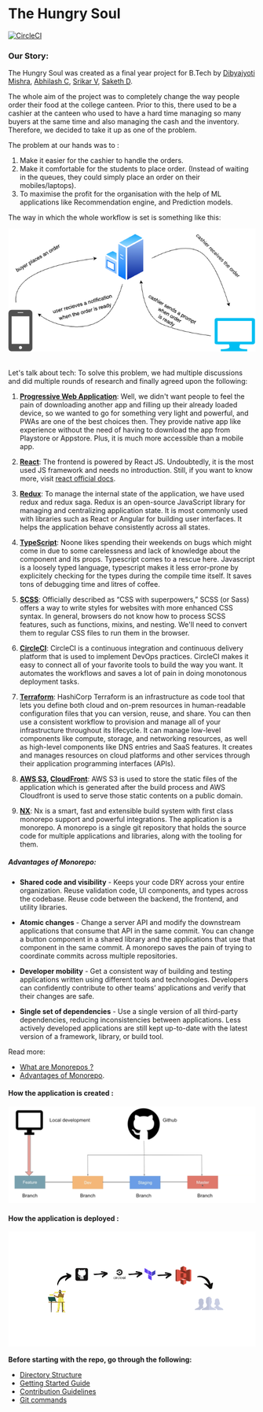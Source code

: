 # The Hungry Soul

[![CircleCI](https://dl.circleci.com/status-badge/img/gh/Final-Year-Project-2023/The-Hungry-Soul-FrontEnd/tree/develop.svg?style=svg&circle-token=d2c6b1946be7537edd15fbdb8d7d9d9743bff1ac)](https://dl.circleci.com/status-badge/redirect/gh/Final-Year-Project-2023/The-Hungry-Soul-FrontEnd/tree/develop)

### Our Story:

The Hungry Soul was created as a final year project for B.Tech by [Dibyajyoti Mishra](https://linkedin.com/in/dibyajyotim), [Abhilash C](https://www.linkedin.com/in/abhilashc1), [Srikar V](https://www.linkedin.com/in/srikar-v-8b6619222/), [Saketh D](https://www.linkedin.com/in/saketh-dodda-ba83b8203).

The whole aim of the project was to completely change the way people order their food at the college canteen. Prior to this, there used to be a cashier at the canteen who used to have a hard time managing so many buyers at the same time and also managing the cash and the inventory. Therefore, we decided to take it up as one of the problem.

The problem at our hands was to :

1.  Make it easier for the cashier to handle the orders.
2.  Make it comfortable for the students to place order. (Instead of waiting in the queues, they could simply place an order on their mobiles/laptops).
3.  To maximise the profit for the organisation with the help of ML applications like Recommendation engine, and Prediction models.

The way in which the whole workflow is set is something like this:

<img src="./docs/assets/working.png">

<br />
<br />

Let's talk about tech:
To solve this problem, we had multiple discussions and did multiple rounds of research and finally agreed upon the following:

1. <strong>[Progressive Web Application](https://www.freecodecamp.org/news/what-are-progressive-web-apps)</strong>:
   Well, we didn't want people to feel the pain of downloading another app and filling up their already loaded device, so we wanted to go for something very light and powerful, and PWAs are one of the best choices then. They provide native app like experience without the need of having to download the app from Playstore or Appstore. Plus, it is much more accessible than a mobile app.

2. <strong>[React](https://react.dev)</strong>:
   The frontend is powered by React JS. Undoubtedly, it is the most used JS framework and needs no introduction. Still, if you want to know more, visit [react official docs](https://react.dev).

3. <strong>[Redux](https://redux-saga.js.org/)</strong>:
   To manage the internal state of the application, we have used redux and redux saga. Redux is an open-source JavaScript library for managing and centralizing application state. It is most commonly used with libraries such as React or Angular for building user interfaces. It helps the application behave consistently across all states.

4. <strong>[TypeScript](https://www.typescriptlang.org)</strong>:
   Noone likes spending their weekends on bugs which might come in due to some carelessness and lack of knowledge about the component and its props. Typescript comes to a rescue here. Javascript is a loosely typed language, typescript makes it less error-prone by explicitely checking for the types during the compile time itself. It saves tons of debugging time and litres of coffee.
5. <strong>[SCSS](https://sass-lang.com)</strong>:
   Officially described as “CSS with superpowers,” SCSS (or Sass) offers a way to write styles for websites with more enhanced CSS syntax. In general, browsers do not know how to process SCSS features, such as functions, mixins, and nesting. We'll need to convert them to regular CSS files to run them in the browser.

6. <strong>[CircleCI](https://circleci.com/)</strong>:
   CircleCI is a continuous integration and continuous delivery platform that is used to implement DevOps practices. CircleCI makes it easy to connect all of your favorite tools to build the way you want. It automates the workflows and saves a lot of pain in doing monotonous deployment tasks.

7. <strong>[Terraform](https://www.terraform.io/)</strong>:
   HashiCorp Terraform is an infrastructure as code tool that lets you define both cloud and on-prem resources in human-readable configuration files that you can version, reuse, and share. You can then use a consistent workflow to provision and manage all of your infrastructure throughout its lifecycle. It can manage low-level components like compute, storage, and networking resources, as well as high-level components like DNS entries and SaaS features. It creates and manages resources on cloud platforms and other services through their application programming interfaces (APIs).

8. <strong>[AWS S3](https://aws.amazon.com/s3/?did=ap_card&trk=ap_card), [CloudFront](https://aws.amazon.com/cloudfront/?did=ap_card&trk=ap_card)</strong>:
   AWS S3 is used to store the static files of the application which is generated after the build process and AWS Cloudfront is used to serve those static contents on a public domain.

9. <strong>[NX](https://nx.dev)</strong>:
   Nx is a smart, fast and extensible build system with first class monorepo support and powerful integrations. The application is a monorepo. A monorepo is a single git repository that holds the source code for multiple applications and libraries, along with the tooling for them.

##### Advantages of Monorepo:

- **Shared code and visibility** - Keeps your code DRY across your entire organization. Reuse validation code, UI components, and types across the codebase. Reuse code between the backend, the frontend, and utility libraries.
- **Atomic changes** - Change a server API and modify the downstream applications that consume that API in the same commit. You can change a button component in a shared library and the applications that use that component in the same commit. A monorepo saves the pain of trying to coordinate commits across multiple repositories.
- **Developer mobility** - Get a consistent way of building and testing applications written using different tools and technologies. Developers can confidently contribute to other teams’ applications and verify that their changes are safe.

- **Single set of dependencies** - Use a single version of all third-party dependencies, reducing inconsistencies between applications. Less actively developed applications are still kept up-to-date with the latest version of a framework, library, or build tool.

Read more:

- [What are Monorepos ?](https://www.atlassian.com/git/tutorials/monorepos)
- [Advantages of Monorepo](https://circleci.com/blog/monorepo-dev-practices/).

#### How the application is created :

<img src="./docs/assets/creation.png">

#### How the application is deployed :

<img src="./docs/assets/deployment_workflow.png">

**Before starting with the repo, go through the following:**

- [Directory Structure](docs/DIRECTORY_STRUCTURE.md)
- [Getting Started Guide](docs/GETTING_STARTED.md)
- [Contribution Guidelines](docs/CONTRIBUTION_GUIDELINES.md)
- [Git commands](docs/GIT_COMMANDS.md)
